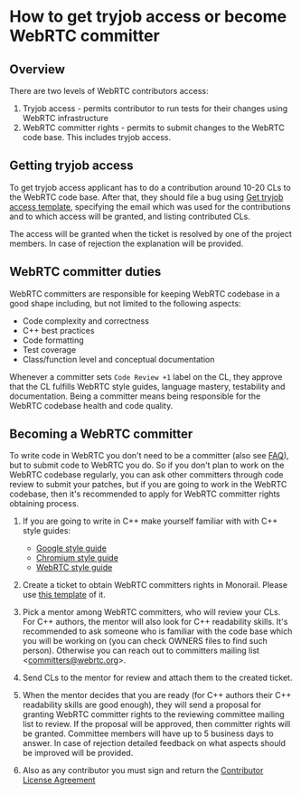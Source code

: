 <!-- go/cmark -->
<!--* freshness: {owner: 'titovartem' reviewed: '2024-09-09'} *-->

# How to get tryjob access or become WebRTC committer

## Overview

There are two levels of WebRTC contributors access:

1.  Tryjob access - permits contributor to run tests for their changes using
    WebRTC infrastructure
2.  WebRTC committer rights - permits to submit changes to the WebRTC code base.
    This includes tryjob access.

## Getting tryjob access

To get tryjob access applicant has to do a contribution around 10-20 CLs to the
WebRTC code base. After that, they should file a bug using
[Get tryjob access template][7], specifying the email which was used for the
contributions and to which access will be granted, and listing contributed CLs.

The access will be granted when the ticket is resolved by one of the project
members. In case of rejection the explanation will be provided.

## WebRTC committer duties

WebRTC committers are responsible for keeping WebRTC codebase in a good shape
including, but not limited to the following aspects:

*   Code complexity and correctness
*   C++ best practices
*   Code formatting
*   Test coverage
*   Class/function level and conceptual documentation

Whenever a committer sets `Code Review +1` label on the CL, they approve that
the CL fulfills WebRTC style guides, language mastery, testability and
documentation. Being a committer means being responsible for the WebRTC codebase
health and code quality.

## Becoming a WebRTC committer

To write code in WebRTC you don't need to be a committer (also see [FAQ][1]),
but to submit code to WebRTC you do. So if you don't plan to work on the WebRTC
codebase regularly, you can ask other committers through code review to submit
your patches, but if you are going to work in the WebRTC codebase, then it's
recommended to apply for WebRTC committer rights obtaining process.

1.  If you are going to write in C++ make yourself familiar with with C++ style
    guides:

    *   [Google style guide][5]
    *   [Chromium style guide][2]
    *   [WebRTC style guide][3]

2.  Create a ticket to obtain WebRTC committers rights in Monorail. Please use
    [this template][6] of it.

3.  Pick a mentor among WebRTC committers, who will review your CLs. For C++
    authors, the mentor will also look for C++ readability skills. It's
    recommended to ask someone who is familiar with the code base which you will
    be working on (you can check OWNERS files to find such person). Otherwise
    you can reach out to committers mailing list \<committers@webrtc.org\>.

4.  Send CLs to the mentor for review and attach them to the created ticket.

5.  When the mentor decides that you are ready (for C++ authors their C++
    readability skills are good enough), they will send a proposal for granting
    WebRTC committer rights to the reviewing committee mailing list to review.
    If the proposal will be approved, then committer rights will be granted.
    Committee members will have up to 5 business days to answer. In case of
    rejection detailed feedback on what aspects should be improved will be
    provided.

6.  Also as any contributor you must sign and return the
    [Contributor License Agreement][4]

[1]: https://webrtc.googlesource.com/src/+/refs/heads/main/docs/faq.md#to-be-a-contributor_do-i-need-to-sign-any-agreements
[2]: https://chromium.googlesource.com/chromium/src/+/refs/heads/main/styleguide/c++/c++.md
[3]: https://webrtc.googlesource.com/src/+/refs/heads/main/g3doc/style-guide.md
[4]: https://developers.google.com/open-source/cla/individual?hl=en
[5]: https://google.github.io/styleguide/cppguide.html
[6]: https://bugs.chromium.org/p/webrtc/issues/entry?template=Become+WebRTC+committer
[7]: https://bugs.chromium.org/p/webrtc/issues/entry?template=Get+tryjob+access
